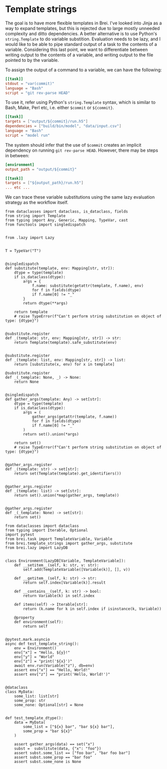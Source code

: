 # Template strings

The goal is to have more flexible templates in Brei. I've looked into Jinja as a way to expand templates, but this is rejected due to large mostly unneeded complexity and ditto dependencies. A better alternative is to use Python's `string.Template` to do variable substition. Evaluation needs to be lazy, and I would like to be able to pipe standard output of a task to the contents of a variable. Considering this last point, we want to differentiate between writing output to the contents of a variable, and writing output to the file pointed to by the variable.

To assign the output of a command to a variable, we can have the following:

```toml
[[task]]
stdout = "var(commit)"
language = "Bash"
script = "git rev-parse HEAD"
```

To use it, refer using Python's `string.Template` syntax, which is similar to Bash, Make, Perl etc, i.e. either `$commit` or `${commit}`.

```toml
[[task]]
targets = ["output/${commit}/run.h5"]
dependencies = ["build/bin/model", "data/input.csv"]
language = "Bash"
script = "model run"
```

The system should infer that the use of `$commit` creates an implicit dependency on running `git rev-parse HEAD`. However, there may be steps in between:

```toml
[environment]
output_path = "output/${commit}"

[[task]]
targets = ["${output_path}/run.h5"]
... etc ...
```

We can trace these variable substitutions using the same lazy evaluation strategy as the workflow itself.

``` {.python file=brei/template_strings.py}
from dataclasses import dataclass, is_dataclass, fields
from string import Template
from typing import Any, Generic, Mapping, TypeVar, cast
from functools import singledispatch


from .lazy import Lazy


T = TypeVar("T")


@singledispatch
def substitute(template, env: Mapping[str, str]):
    dtype = type(template)
    if is_dataclass(dtype):
        args = {
            f.name: substitute(getattr(template, f.name), env)
            for f in fields(dtype)
            if f.name[0] != "_"
        }
        return dtype(**args)

    return template
    # raise TypeError(f"Can't perform string substitution on object of type: {dtype}")


@substitute.register
def _(template: str, env: Mapping[str, str]) -> str:
    return Template(template).safe_substitute(env)


@substitute.register
def _(template: list, env: Mapping[str, str]) -> list:
    return [substitute(x, env) for x in template]

@substitute.register
def _(_template: None, _) -> None:
    return None


@singledispatch
def gather_args(template: Any) -> set[str]:
    dtype = type(template)
    if is_dataclass(dtype):
        args = (
            gather_args(getattr(template, f.name))
            for f in fields(dtype)
            if f.name[0] != "_"
        )
        return set().union(*args)

    return set()
    # raise TypeError(f"Can't perform string substitution on object of type: {dtype}")


@gather_args.register
def _(template: str) -> set[str]:
    return set(Template(template).get_identifiers())


@gather_args.register
def _(template: list) -> set[str]:
    return set().union(*map(gather_args, template))


@gather_args.register
def _(_template: None) -> set[str]:
    return set()
```

``` {.python file=test/test_template_strings.py}
from dataclasses import dataclass
from typing import Iterable, Optional
import pytest
from brei.task import TemplateVariable, Variable
from brei.template_strings import gather_args, substitute
from brei.lazy import LazyDB


class Environment(LazyDB[Variable, TemplateVariable]):
    def __setitem__(self, k: str, v: str):
        self.add(TemplateVariable([Variable(k)], [], v))

    def __getitem__(self, k: str) -> str:
        return self.index[Variable(k)].result

    def __contains__(self, k: str) -> bool:
        return Variable(k) in self.index

    def items(self) -> Iterable[str]:
        return (k.name for k in self.index if isinstance(k, Variable))

    @property
    def environment(self):
        return self


@pytest.mark.asyncio
async def test_template_string():
    env = Environment()
    env["x"] = "Hello, ${y}!"
    env["y"] = "World"
    env["z"] = "print('${x}')"
    await env.run(Variable("z"), db=env)
    assert env["x"] == "Hello, World!"
    assert env["z"] == "print('Hello, World!')"


@dataclass
class MyData:
    some_list: list[str]
    some_prop: str
    some_none: Optional[str] = None


def test_template_dtype():
    data = MyData(
        some_list = ["${x} bar", "bar ${x} bar"],
        some_prop = "bar ${x}"
    )

    assert gather_args(data) == set("x")
    subst =  substitute(data, {"x": "foo"})
    assert subst.some_list == ["foo bar", "bar foo bar"]
    assert subst.some_prop == "bar foo"
    assert subst.some_none is None
```
